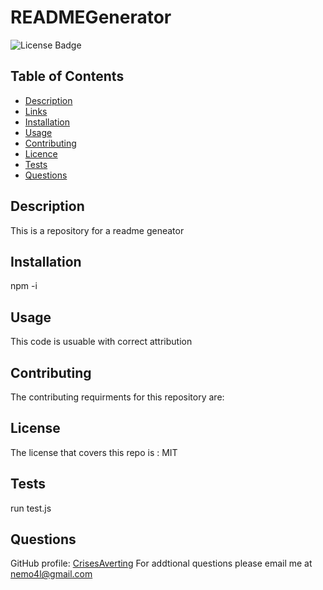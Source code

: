 # READMEGenerator
![License Badge](https://img.shields.io/badge/License-MIT-blue)
  ## Table of Contents

* [Description](#description)
* [Links](#links)
* [Installation](#Installation)
* [Usage](#Usage)
* [Contributing](#Contributing)
* [Licence](#license)
* [Tests](#Tests)
* [Questions](#Questions)

## Description
This is a repository for a readme geneator
## Installation
npm -i
## Usage
This code is usuable with correct attribution
## Contributing
The contributing requirments for this repository are: 

## License
  The license that covers this repo is : MIT

## Tests
run test.js
## Questions
GitHub profile: [CrisesAverting](https://github.com/CrisesAverting)
For addtional questions please email me at nemo4l@gmail.com

